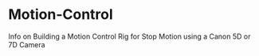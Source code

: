 Motion-Control
==============

Info on Building a Motion Control Rig for  Stop Motion  using a Canon 5D or 7D Camera
